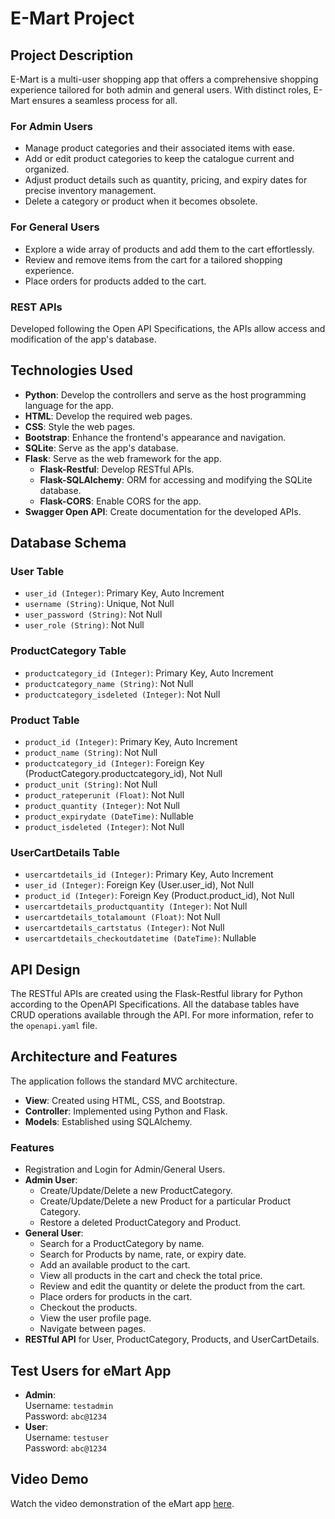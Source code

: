 # E-Mart Project

## Project Description
E-Mart is a multi-user shopping app that offers a comprehensive shopping experience tailored for both admin and general users. With distinct roles, E-Mart ensures a seamless process for all.

### For Admin Users
- Manage product categories and their associated items with ease.
- Add or edit product categories to keep the catalogue current and organized.
- Adjust product details such as quantity, pricing, and expiry dates for precise inventory management.
- Delete a category or product when it becomes obsolete.

### For General Users
- Explore a wide array of products and add them to the cart effortlessly.
- Review and remove items from the cart for a tailored shopping experience.
- Place orders for products added to the cart.

### REST APIs
Developed following the Open API Specifications, the APIs allow access and modification of the app's database.

## Technologies Used
- **Python**: Develop the controllers and serve as the host programming language for the app.
- **HTML**: Develop the required web pages.
- **CSS**: Style the web pages.
- **Bootstrap**: Enhance the frontend's appearance and navigation.
- **SQLite**: Serve as the app's database.
- **Flask**: Serve as the web framework for the app.
  - **Flask-Restful**: Develop RESTful APIs.
  - **Flask-SQLAlchemy**: ORM for accessing and modifying the SQLite database.
  - **Flask-CORS**: Enable CORS for the app.
- **Swagger Open API**: Create documentation for the developed APIs.

## Database Schema
### User Table
- `user_id (Integer)`: Primary Key, Auto Increment
- `username (String)`: Unique, Not Null
- `user_password (String)`: Not Null
- `user_role (String)`: Not Null

### ProductCategory Table
- `productcategory_id (Integer)`: Primary Key, Auto Increment
- `productcategory_name (String)`: Not Null
- `productcategory_isdeleted (Integer)`: Not Null

### Product Table
- `product_id (Integer)`: Primary Key, Auto Increment
- `product_name (String)`: Not Null
- `productcategory_id (Integer)`: Foreign Key (ProductCategory.productcategory_id), Not Null
- `product_unit (String)`: Not Null
- `product_rateperunit (Float)`: Not Null
- `product_quantity (Integer)`: Not Null
- `product_expirydate (DateTime)`: Nullable
- `product_isdeleted (Integer)`: Not Null

### UserCartDetails Table
- `usercartdetails_id (Integer)`: Primary Key, Auto Increment
- `user_id (Integer)`: Foreign Key (User.user_id), Not Null
- `product_id (Integer)`: Foreign Key (Product.product_id), Not Null
- `usercartdetails_productquantity (Integer)`: Not Null
- `usercartdetails_totalamount (Float)`: Not Null
- `usercartdetails_cartstatus (Integer)`: Not Null
- `usercartdetails_checkoutdatetime (DateTime)`: Nullable

## API Design
The RESTful APIs are created using the Flask-Restful library for Python according to the OpenAPI Specifications. All the database tables have CRUD operations available through the API. For more information, refer to the `openapi.yaml` file.

## Architecture and Features
The application follows the standard MVC architecture.
- **View**: Created using HTML, CSS, and Bootstrap.
- **Controller**: Implemented using Python and Flask.
- **Models**: Established using SQLAlchemy.

### Features
- Registration and Login for Admin/General Users.
- **Admin User**:
  - Create/Update/Delete a new ProductCategory.
  - Create/Update/Delete a new Product for a particular Product Category.
  - Restore a deleted ProductCategory and Product.
- **General User**:
  - Search for a ProductCategory by name.
  - Search for Products by name, rate, or expiry date.
  - Add an available product to the cart.
  - View all products in the cart and check the total price.
  - Review and edit the quantity or delete the product from the cart.
  - Place orders for products in the cart.
  - Checkout the products.
  - View the user profile page.
  - Navigate between pages.
- **RESTful API** for User, ProductCategory, Products, and UserCartDetails.

## Test Users for eMart App
- **Admin**:  
  Username: `testadmin`  
  Password: `abc@1234`
- **User**:  
  Username: `testuser`  
  Password: `abc@1234`

## Video Demo
Watch the video demonstration of the eMart app [here](https://youtu.be/ZoaTCv9UVyo).

